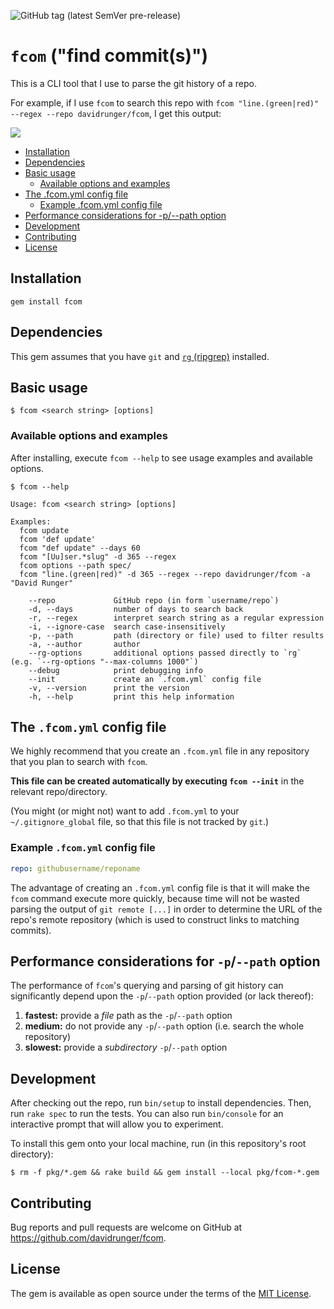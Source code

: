 ![GitHub tag (latest SemVer pre-release)](https://img.shields.io/github/v/tag/davidrunger/fcom?include_prereleases)

# `fcom` ("find commit(s)")

This is a CLI tool that I use to parse the git history of a repo.

For example, if I use `fcom` to search this repo with `fcom "line.(green|red)" --regex --repo
davidrunger/fcom`, I get this output:

![](https://s3.amazonaws.com/screens.davidrunger.com/2019-12-28-20-50-09-oect2(1).png)

<!--ts-->
   * [Installation](#installation)
   * [Dependencies](#dependencies)
   * [Basic usage](#basic-usage)
      * [Available options and examples](#available-options-and-examples)
   * [The .fcom.yml config file](#the-fcomyml-config-file)
      * [Example .fcom.yml config file](#example-fcomyml-config-file)
   * [Performance considerations for -p/--path option](#performance-considerations-for--p--path-option)
   * [Development](#development)
   * [Contributing](#contributing)
   * [License](#license)

<!-- Created by https://github.com/ekalinin/github-markdown-toc -->
<!-- Added by: david, at: Fri Feb 14 02:32:46 AM CST 2025 -->

<!--te-->

## Installation

```
gem install fcom
```

## Dependencies

This gem assumes that you have `git` and [`rg` (ripgrep)][ripgrep] installed.

[ripgrep]: https://github.com/BurntSushi/ripgrep

## Basic usage

```
$ fcom <search string> [options]
```

### Available options and examples

After installing, execute `fcom --help` to see usage examples and available options.

```
$ fcom --help

Usage: fcom <search string> [options]

Examples:
  fcom update
  fcom 'def update'
  fcom "def update" --days 60
  fcom "[Uu]ser.*slug" -d 365 --regex
  fcom options --path spec/
  fcom "line.(green|red)" -d 365 --regex --repo davidrunger/fcom -a "David Runger"

    --repo             GitHub repo (in form `username/repo`)
    -d, --days         number of days to search back
    -r, --regex        interpret search string as a regular expression
    -i, --ignore-case  search case-insensitively
    -p, --path         path (directory or file) used to filter results
    -a, --author       author
    --rg-options       additional options passed directly to `rg` (e.g. `--rg-options "--max-columns 1000"`)
    --debug            print debugging info
    --init             create an `.fcom.yml` config file
    -v, --version      print the version
    -h, --help         print this help information
```

## The `.fcom.yml` config file
We highly recommend that you create an `.fcom.yml` file in any repository that you plan to search
with `fcom`.

**This file can be created automatically by executing `fcom --init`** in the relevant
repo/directory.

(You might (or might not) want to add `.fcom.yml` to your `~/.gitignore_global` file, so that this
file is not tracked by `git`.)

### Example `.fcom.yml` config file

```yaml
repo: githubusername/reponame
```

The advantage of creating an `.fcom.yml` config file is that it will make the `fcom` command execute
more quickly, because time will not be wasted parsing the output of `git remote [...]` in order to
determine the URL of the repo's remote repository (which is used to construct links to matching
commits).

## Performance considerations for `-p`/`--path` option

The performance of `fcom`'s querying and parsing of git history can significantly depend upon the `-p`/`--path` option provided (or lack thereof):

1. **fastest:** provide a _file_ path as the `-p`/`--path` option
2. **medium:** do not provide any `-p`/`--path` option (i.e. search the whole repository)
3. **slowest:** provide a _subdirectory_ `-p`/`--path` option

## Development

After checking out the repo, run `bin/setup` to install dependencies. Then, run `rake spec` to run
the tests. You can also run `bin/console` for an interactive prompt that will allow you to
experiment.

To install this gem onto your local machine, run (in this repository's root directory):

```
$ rm -f pkg/*.gem && rake build && gem install --local pkg/fcom-*.gem
```

## Contributing

Bug reports and pull requests are welcome on GitHub at https://github.com/davidrunger/fcom.

## License

The gem is available as open source under the terms of the [MIT License](https://opensource.org/licenses/MIT).
